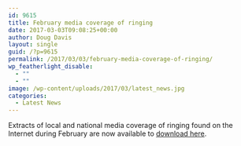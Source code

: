 ```yaml
---
id: 9615
title: February media coverage of ringing
date: 2017-03-03T09:08:25+00:00
author: Doug Davis
layout: single
guid: /?p=9615
permalink: /2017/03/03/february-media-coverage-of-ringing/
wp_featherlight_disable:
  - ""
  - ""
image: /wp-content/uploads/2017/03/latest_news.jpg
categories:
  - Latest News
---
```

Extracts of local and national media coverage of ringing found on the Internet during February are now available to <a href="https://cccbr.org.uk/wp-content/uploads/2017/03/2017-02-web.pdf" target="_blank">download here</a>.
